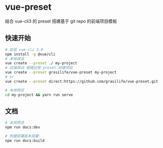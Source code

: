 # vue-preset
结合 vue-cli3 的 preset 搭建基于 git repo 的前端项目模板

## 快速开始

```bash
# 安装 vue-cli 3.0
npm install -g @vue/cli
# 本地调试
vue create --preset ./ my-project
# 远端调试 根据远程 preset 创建项目
vue create --preset grasilife/vue-preset my-project
# or
vue create --preset direct:https://github.com/grasilife/vue-preset.git my-project --clone

# 本地预览
cd my-project && yarn run serve

```

## 文档
```bash
# 本地预览
npm run docs:dev

# 构建部署版本部署:
npm run docs:build
```